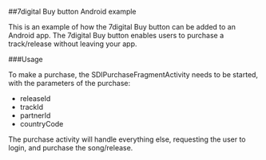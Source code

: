 ##7digital Buy button Android example

This is an example of how the 7digital Buy button can be added to an Android app.
The 7digital Buy button enables users to purchase a track/release without leaving your app.

###Usage
 
To make a purchase, the SDIPurchaseFragmentActivity needs to be started, with the parameters of the purchase:

 - releaseId
 - trackId
 - partnerId 
 - countryCode

The purchase activity will handle everything else, requesting the user to login, and purchase the song/release.
